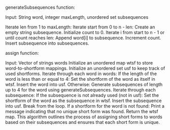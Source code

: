 generateSubsequences function:

Input: String word, integer maxLength, unordered set subsequences

Iterate len from 1 to maxLength:
Iterate start from 0 to n - len:
Create an empty string subsequence.
Initialize count to 0.
Iterate i from start to n - 1 or until count reaches len:
Append word[i] to subsequence.
Increment count.
Insert subsequence into subsequences.


assign function:

Input: Vector of strings words
Initialize an unordered map wtsf to store word-to-shortform mappings.
Initialize an unordered set usf to keep track of used shortforms.
Iterate through each word in words:
If the length of the word is less than or equal to 4:
Set the shortform of the word as itself in wtsf.
Insert the word into usf.
Otherwise:
Generate subsequences of length up to 4 for the word using generateSubsequences.
Iterate through each subsequence:
If the subsequence is not already used (not in usf):
Set the shortform of the word as the subsequence in wtsf.
Insert the subsequence into usf.
Break from the loop.
If a shortform for the word is not found:
Print a message indicating that no unique short form was found.
Return the wtsf map.
This algorithm outlines the process of assigning short forms to words based on their subsequences and ensures that each short form is unique.

